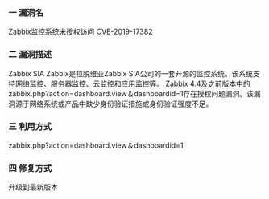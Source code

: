 ### 一 漏洞名
Zabbix监控系统未授权访问 CVE-2019-17382

### 二 漏洞描述
Zabbix SIA Zabbix是拉脱维亚Zabbix SIA公司的一套开源的监控系统。该系统支持网络监控、服务器监控、云监控和应用监控等。 Zabbix 4.4及之前版本中的zabbix.php?action=dashboard.view＆dashboardid=1存在授权问题漏洞。该漏洞源于网络系统或产品中缺少身份验证措施或身份验证强度不足。

### 三 利用方式
zabbix.php?action=dashboard.view＆dashboardid=1

### 四 修复方式
升级到最新版本
